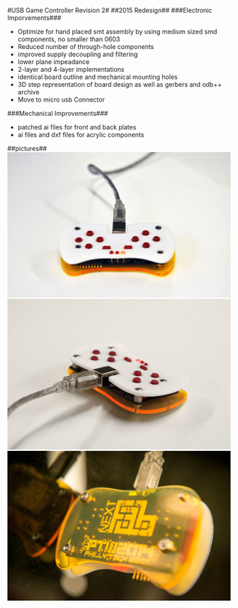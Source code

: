 #USB Game Controller Revision 2#
##2015 Redesign##
###Electronic Imporvements###
- Optimize for hand placed smt assembly by using medium sized smd components, no smaller than 0603
- Reduced number of through-hole components
- improved supply decoupling and filtering
- lower plane impeadance
- 2-layer and 4-layer implementations
- identical board outline and mechanical mounting holes
- 3D step representation of board design as well as gerbers and odb++ archive
- Move to micro usb Connector

###Mechanical Improvements###
- patched ai files for front and back plates
- ai files and dxf files for acrylic components

##pictures##
![img1](https://github.com/LukeGary462/nfsTetris/blob/master/GameControllerHardware/Revision1/images/FQMM0M0I06J92FK.LARGE.jpg)
![img2](https://github.com/LukeGary462/nfsTetris/blob/master/GameControllerHardware/Revision1/images/FU390C7I06J92FY.LARGE.jpg)
![img3](https://github.com/LukeGary462/nfsTetris/blob/master/GameControllerHardware/Revision1/images/FAASBT1HZZRDJIF.LARGE.jpg)

